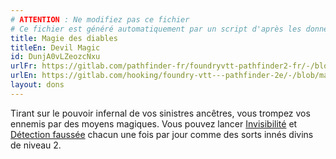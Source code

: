 ```yaml
---
# ATTENTION : Ne modifiez pas ce fichier
# Ce fichier est généré automatiquement par un script d'après les données du module Foundry VTT officiel et de sa traduction
title: Magie des diables
titleEn: Devil Magic
id: DunjA0vLZeozcNxu
urlFr: https://gitlab.com/pathfinder-fr/foundryvtt-pathfinder2-fr/-/blob/master/data/feats/DunjA0vLZeozcNxu.htm
urlEn: https://gitlab.com/hooking/foundry-vtt---pathfinder-2e/-/blob/master/packs/data/feats.db/devil-magic.json
layout: dons
---
```

Tirant sur le pouvoir infernal de vos sinistres ancêtres, vous trompez vos ennemis par des moyens magiques. Vous pouvez lancer [Invisibilité](../sorts/invisibilité.md) et [Détection faussée](../sorts/détection-faussée.md) chacun une fois par jour comme des sorts innés divins de niveau 2.
